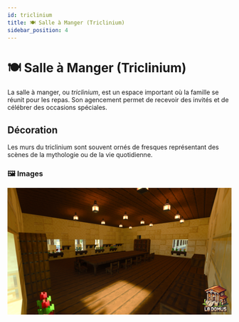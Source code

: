 ```yaml
---
id: triclinium
title: 🍽️ Salle à Manger (Triclinium)
sidebar_position: 4
---
```

# 🍽️ Salle à Manger (Triclinium)

La salle à manger, ou *triclinium*, est un espace important où la famille se réunit pour les repas. Son agencement permet de recevoir des invités et de célébrer des occasions spéciales.

<!-- Remplacez par le lien réel de l'image -->

## Décoration
Les murs du triclinium sont souvent ornés de fresques représentant des scènes de la mythologie ou de la vie quotidienne.

### 🖼️ Images 
![4.png](images%2F4.png)